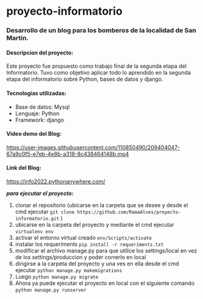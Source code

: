 # proyecto-informatorio

### Desarrollo de un blog para los bomberos de la localidad de San Martin.

#### Descripcion del proyecto:

Este proyecto fue propuesto como trabajo final de la segunda etapa del Informatorio. 
Tuvo como objetivo aplicar todo lo aprendido en la segunda etapa del informatorio sobre Python, bases de datos y django.

#### Tecnologias utilizadas:

- Base de datos: Mysql
- Lenguaje: Python
- Framework: django

#### Video demo del Blog:

https://user-images.githubusercontent.com/110850490/209404047-67a9c0f5-e7eb-4e8b-a318-8c438464148b.mp4

#### Link del Blog:

https://info2022.pythonanywhere.com/

***para ejecutar el proyecto:***

1. clonar el repositorio (ubicarse en la carpeta que se desee y desde el cmd ejecutar ```git clone https://github.com/RamaAlves/proyecto-informatorio.git``` )
2. ubicarse en la carpeta del proyecto y mediante el cmd ejecutar ```virtualenv env```
3. activar el entorno virtual creado ```env/Scripts/activate```
4. instalar los requeriments ```pip install -r requeriments.txt```
5. modificar el archivo manage.py para que utilice los settings/local en vez de los settings/produccion y poder correrlo en local
6. dirigirse a la carpeta del proyecto y una ves en ella desde el cmd ejecutar  ```python manage.py makemigrations``` 
7. Luego ```python manage.py migrate```
8. Ahora ya puede ejecutar el proyecto en local con el siguiente comando ```python manage.py runserver```
